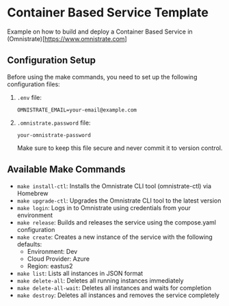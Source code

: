 # Container Based Service Template

Example on how to build and deploy a Container Based Service in (Omnistrate)[https://www.omnistrate.com]

## Configuration Setup
Before using the make commands, you need to set up the following configuration files:

1. `.env` file:
   ```
   OMNISTRATE_EMAIL=your-email@example.com
   ```

2. `.omnistrate.password` file:
   ```
   your-omnistrate-password
   ```
   Make sure to keep this file secure and never commit it to version control.

## Available Make Commands

- `make install-ctl`: Installs the Omnistrate CLI tool (omnistrate-ctl) via Homebrew
- `make upgrade-ctl`: Upgrades the Omnistrate CLI tool to the latest version
- `make login`: Logs in to Omnistrate using credentials from your environment
- `make release`: Builds and releases the service using the compose.yaml configuration
- `make create`: Creates a new instance of the service with the following defaults:
  - Environment: Dev
  - Cloud Provider: Azure
  - Region: eastus2
- `make list`: Lists all instances in JSON format
- `make delete-all`: Deletes all running instances immediately
- `make delete-all-wait`: Deletes all instances and waits for completion
- `make destroy`: Deletes all instances and removes the service completely
